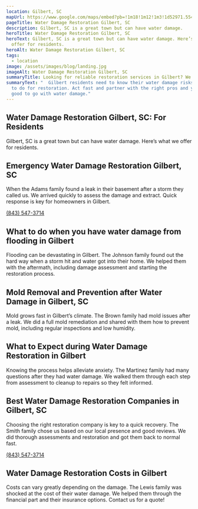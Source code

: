 ```yaml
---
location: Gilbert, SC
mapUrl: https://www.google.com/maps/embed?pb=!1m18!1m12!1m3!1d52971.5547465133!2d-81.43420100874978!3d33.9225494135527!2m3!1f0!2f0!3f0!3m2!1i1024!2i768!4f13.1!3m3!1m2!1s0x88f88c3725672ec9%3A0xfc0fabb1a6cc8657!2sGilbert%2C%20SC%2C%20USA!5e0!3m2!1sen!2sph!4v1728669822822!5m2!1sen!2sph
pageTitle: Water Damage Restoration Gilbert, SC
description: Gilbert, SC is a great town but can have water damage.
heroTitle: Water Damage Restoration Gilbert, SC
heroText: Gilbert, SC is a great town but can have water damage. Here’s what we
  offer for residents.
heroAlt: Water Damage Restoration Gilbert, SC
tags:
  - location
image: /assets/images/blog/landing.jpg
imageAlt: Water Damage Restoration Gilbert, SC
summaryTitle: Looking for reliable restoration services in Gilbert? We’re here to help!
summaryText: "  Gilbert residents need to know their water damage risks and what
  to do for restoration. Act fast and partner with the right pros and you’ll be
  good to go with water damage."
---
```

## Water Damage Restoration Gilbert, SC: For Residents

Gilbert, SC is a great town but can have water damage. Here’s what we offer for residents.



## Emergency Water Damage Restoration Gilbert, SC

When the Adams family found a leak in their basement after a storm they called us. We arrived quickly to assess the damage and extract. Quick response is key for homeowners in Gilbert. 

[(843) 547-3714](tel:8435473714)

## What to do when you have water damage from flooding in Gilbert

Flooding can be devastating in Gilbert. The Johnson family found out the hard way when a storm hit and water got into their home. We helped them with the aftermath, including damage assessment and starting the restoration process.



## Mold Removal and Prevention after Water Damage in Gilbert, SC

Mold grows fast in Gilbert’s climate. The Brown family had mold issues after a leak. We did a full mold remediation and shared with them how to prevent mold, including regular inspections and low humidity.



## What to Expect during Water Damage Restoration in Gilbert

Knowing the process helps alleviate anxiety. The Martinez family had many questions after they had water damage. We walked them through each step from assessment to cleanup to repairs so they felt informed.



## Best Water Damage Restoration Companies in Gilbert, SC

Choosing the right restoration company is key to a quick recovery. The Smith family chose us based on our local presence and good reviews. We did thorough assessments and restoration and got them back to normal fast.

[(843) 547-3714](tel:8435473714)

## Water Damage Restoration Costs in Gilbert

Costs can vary greatly depending on the damage. The Lewis family was shocked at the cost of their water damage. We helped them through the financial part and their insurance options. Contact us for a quote!
